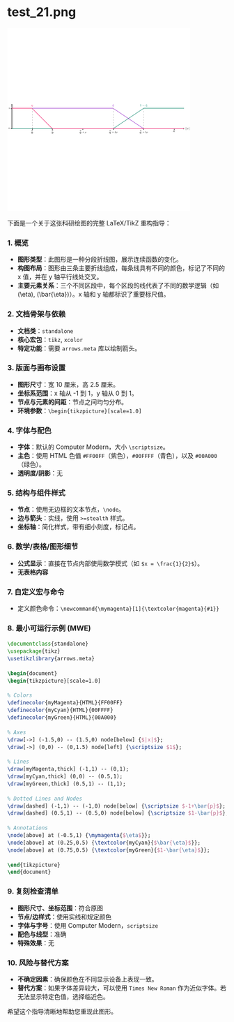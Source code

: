 # test_21.png

![test_21.png](../../../eval_dataset/images/test_21.png)

下面是一个关于这张科研绘图的完整 LaTeX/TikZ 重构指导：

### 1. 概览
- **图形类型**：此图形是一种分段折线图，展示连续函数的变化。
- **构图布局**：图形由三条主要折线组成，每条线具有不同的颜色，标记了不同的 x 值，并在 y 轴平行线处交叉。
- **主要元素关系**：三个不同区段中，每个区段的线代表了不同的数学逻辑（如 \(\eta\), \(\bar{\eta}\)）。x 轴和 y 轴都标识了重要标尺值。

### 2. 文档骨架与依赖
- **文档类**：`standalone`
- **核心宏包**：`tikz`, `xcolor`
- **特定功能**：需要 `arrows.meta` 库以绘制箭头。

### 3. 版面与画布设置
- **图形尺寸**：宽 10 厘米，高 2.5 厘米。
- **坐标系范围**：x 轴从 -1 到 1，y 轴从 0 到 1。
- **节点与元素的间距**：节点之间均匀分布。
- **环境参数**：`\begin{tikzpicture}[scale=1.0]`

### 4. 字体与配色
- **字体**：默认的 Computer Modern，大小 `\scriptsize`。
- **主色**：使用 HTML 色值 `#FF00FF`（紫色），`#00FFFF`（青色），以及 `#00A000`（绿色）。
- **透明度/阴影**：无

### 5. 结构与组件样式
- **节点**：使用无边框的文本节点，`\node`。
- **边与箭头**：实线，使用 `>=stealth` 样式。
- **坐标轴**：简化样式，带有细小刻度，标记点。

### 6. 数学/表格/图形细节
- **公式显示**：直接在节点内部使用数学模式（如 `$x = \frac{1}{2}$`）。
- **无表格内容**

### 7. 自定义宏与命令
- 定义颜色命令：`\newcommand{\mymagenta}[1]{\textcolor{magenta}{#1}}`

### 8. 最小可运行示例 (MWE)
```latex
\documentclass{standalone}
\usepackage{tikz}
\usetikzlibrary{arrows.meta}

\begin{document}
\begin{tikzpicture}[scale=1.0]

% Colors
\definecolor{myMagenta}{HTML}{FF00FF}
\definecolor{myCyan}{HTML}{00FFFF}
\definecolor{myGreen}{HTML}{00A000}

% Axes
\draw[->] (-1.5,0) -- (1.5,0) node[below] {$|x|$};
\draw[->] (0,0) -- (0,1.5) node[left] {\scriptsize $1$};

% Lines
\draw[myMagenta,thick] (-1,1) -- (0,1);
\draw[myCyan,thick] (0,0) -- (0.5,1);
\draw[myGreen,thick] (0.5,1) -- (1,1);

% Dotted Lines and Nodes
\draw[dashed] (-1,1) -- (-1,0) node[below] {\scriptsize $-1+\bar{p}$};
\draw[dashed] (0.5,1) -- (0.5,0) node[below] {\scriptsize $1-\bar{p}$};

% Annotations
\node[above] at (-0.5,1) {\mymagenta{$\eta$}};
\node[above] at (0.25,0.5) {\textcolor{myCyan}{$\bar{\eta}$}};
\node[above] at (0.75,0.5) {\textcolor{myGreen}{$1-\bar{\eta}$}};

\end{tikzpicture}
\end{document}
```

### 9. 复刻检查清单
- **图形尺寸、坐标范围**：符合原图
- **节点/边样式**：使用实线和规定颜色
- **字体与字号**：使用 Computer Modern，`scriptsize`
- **配色与线型**：准确
- **特殊效果**：无

### 10. 风险与替代方案
- **不确定因素**：确保颜色在不同显示设备上表现一致。
- **替代方案**：如果字体差异较大，可以使用 `Times New Roman` 作为近似字体。若无法显示特定色值，选择临近色。

希望这个指导清晰地帮助您重现此图形。
